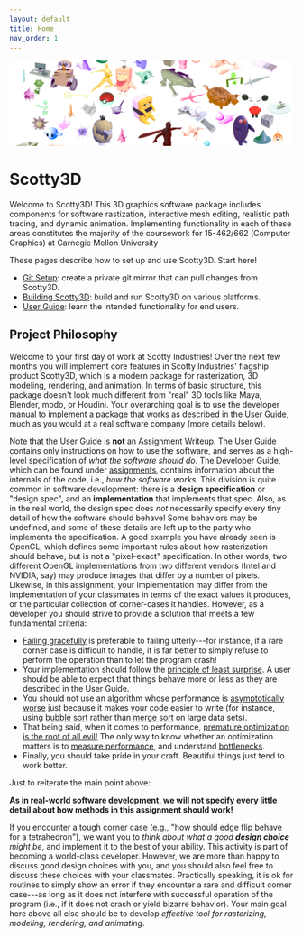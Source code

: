```yaml
---
layout: default
title: Home
nav_order: 1
---
```

<!--![15-462 F20 Renders](results/me_f20.png)-->
<!--![15-462 F20 Renders](results/pt_f20_2.png)-->
![15-462 F20 Renders](results/me_f20_crop.png)
# Scotty3D

Welcome to Scotty3D! This 3D graphics software package includes components for software rastization, interactive mesh
editing, realistic path tracing, and dynamic animation. Implementing functionality in each of these areas
constitutes the majority of the coursework for 15-462/662 (Computer Graphics) at Carnegie Mellon University


These pages describe how to set up and use Scotty3D. Start here!
- [Git Setup](https://github.com/CMU-Graphics/Scotty3D#github-setup): create a private git mirror that can pull changes from Scotty3D.
- [Building Scotty3D](https://github.com/CMU-Graphics/Scotty3D#general-setup): build and run Scotty3D on various platforms.
- [User Guide](guide): learn the intended functionality for end users.

## Project Philosophy

Welcome to your first day of work at Scotty Industries! Over the next few months
you will implement core features in Scotty Industries' flagship product
Scotty3D, which is a modern package for rasterization, 3D modeling, rendering, and animation.
In terms of basic structure, this package doesn't look much different from
"real" 3D tools like Maya, Blender, modo, or Houdini. Your overarching goal is
to use the developer manual to implement a package that
works as described in the [User Guide](guide), much as you would at a real
software company (more details below).

Note that the User Guide is **not** an Assignment Writeup. The User Guide
contains only instructions on how to use the software, and serves as a
high-level specification of _what the software should do_. The Developer Guide,
which can be found under [assignments](https://github.com/CMU-Graphics/Scotty3D/tree/main/assignments), 
contains information about the internals of the code, i.e., _how the software
works_. This division is quite common in software development: there is a
**design specification** or "design spec", and an **implementation** that
implements that spec. Also, as in the real world, the design spec does _not_
necessarily specify every tiny detail of how the software should behave! Some
behaviors may be undefined, and some of these details are left up to the party
who implements the specification. A good example you have already seen is
OpenGL, which defines some important rules about how rasterization should
behave, but is not a "pixel-exact" specification. In other words, two different
OpenGL implementations from two different vendors (Intel and NVIDIA, say) may
produce images that differ by a number of pixels. Likewise, in this assignment,
your implementation may differ from the implementation of your classmates in
terms of the exact values it produces, or the particular collection of
corner-cases it handles. However, as a developer you should strive to provide a
solution that meets a few fundamental criteria:

*   [Failing gracefully](https://en.wikipedia.org/wiki/Fault_tolerance) is
preferable to failing utterly---for instance, if a rare corner case is difficult
to handle, it is far better to simply refuse to perform the operation than to
let the program crash!
*   Your implementation should follow the [principle of least
surprise](https://en.wikipedia.org/wiki/Principle_of_least_astonishment). A user
should be able to expect that things behave more or less as they are described
in the User Guide.
*   You should not use an algorithm whose performance is [asymptotically
worse](https://en.wikipedia.org/wiki/Asymptotic_computational_complexity) just
because it makes your code easier to write (for instance, using [bubble
sort](https://en.wikipedia.org/wiki/Bubble_sort) rather than [merge
sort](https://en.wikipedia.org/wiki/Merge_sort) on large data sets).
*   That being said, when it comes to performance, [premature optimization is
the root of all evil!](https://en.wikipedia.org/wiki/Program_optimization#When_to_optimize) The only way to know whether an optimization matters is to [measure performance](https://en.wikipedia.org/wiki/Profiling_(computer_programming)), and understand [bottlenecks](https://en.wikipedia.org/wiki/Program_optimization#Bottlenecks).
*   Finally, you should take pride in your craft. Beautiful things just tend to work better.

Just to reiterate the main point above:

**As in real-world software development, we will not specify every little detail
about how methods in this assignment should work!**

If you encounter a tough corner case (e.g., "how should edge flip behave for a
tetrahedron"), we want you to _think about what a good **design choice** might
be_, and implement it to the best of your ability. This activity is part of
becoming a world-class developer. However, we are more than happy to discuss
good design choices with you, and you should also feel free to discuss these
choices with your classmates. Practically speaking, it is ok for routines to
simply show an error if they encounter a rare and difficult corner case---as long as it
does not interfere with successful operation of the program (i.e., if it does
not crash or yield bizarre behavior). Your main goal here above all else should be
to develop _effective tool for rasterizing, modeling, rendering, and animating_.
